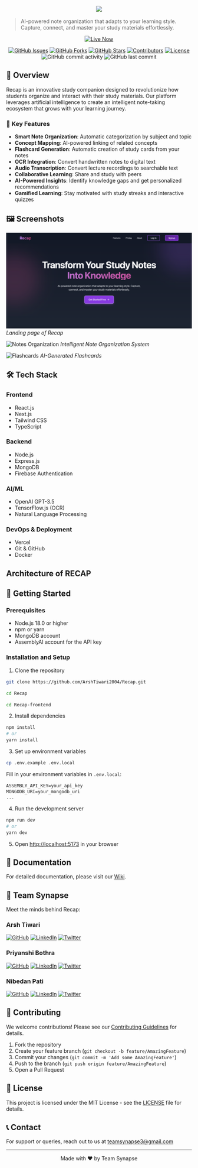 <p align="center">
  <img src="https://readme-typing-svg.demolab.com/?lines=Welcome+to+RECAP+,+Your+One+Stop+Smart+Study+Solution;&center=true&color=d946ef&width=900&height=50">
</p>

> AI-powered note organization that adapts to your learning style. Capture, connect, and master your study materials effortlessly.

<p align="center">
  <a href="https://recap-projectt.vercel.app/" target="_blank">
    <img src="https://img.shields.io/badge/Live%20Now-0066FF?style=for-the-badge&logo=vercel&logoColor=white" alt="Live Now">
  </a>
</p>

<div align="center">

[![GitHub Issues](https://img.shields.io/github/issues/ArshTiwari2004/Recap)](https://github.com/ArshTiwari2004/Recap/issues)
[![GitHub Forks](https://img.shields.io/github/forks/ArshTiwari2004/Recap)](https://github.com/ArshTiwari2004/Recap/network)
[![GitHub Stars](https://img.shields.io/github/stars/ArshTiwari2004/Recap)](https://github.com/ArshTiwari2004/Recap/stargazers)
[![Contributors](https://img.shields.io/github/contributors/ArshTiwari2004/Recap)](https://github.com/ArshTiwari2004/Recap/graphs/contributors)
[![License](https://img.shields.io/github/license/ArshTiwari2004/Recap)](LICENSE)
![GitHub commit activity](https://img.shields.io/github/commit-activity/m/ArshTiwari2004/Recap)
![GitHub last commit](https://img.shields.io/github/last-commit/ArshTiwari2004/Recap)

</div>

## 📌 Overview

Recap is an innovative study companion designed to revolutionize how students organize and interact with their study materials. Our platform leverages artificial intelligence to create an intelligent note-taking ecosystem that grows with your learning journey.

### 🌟 Key Features

- **Smart Note Organization**: Automatic categorization by subject and topic
- **Concept Mapping**: AI-powered linking of related concepts
- **Flashcard Generation**: Automatic creation of study cards from your notes
- **OCR Integration**: Convert handwritten notes to digital text
- **Audio Transcription**: Convert lecture recordings to searchable text
- **Collaborative Learning**: Share and study with peers
- **AI-Powered Insights**: Identify knowledge gaps and get personalized recommendations
- **Gamified Learning**: Stay motivated with study streaks and interactive quizzes

## 🖼️ Screenshots

![Landingpage](landingpage.png)
*Landing page of Recap*

![Notes Organization](path_to_your_screenshot2.png)
*Intelligent Note Organization System*

![Flashcards](path_to_your_screenshot3.png)
*AI-Generated Flashcards*

## 🛠️ Tech Stack

### Frontend
- React.js
- Next.js
- Tailwind CSS
- TypeScript

### Backend
- Node.js
- Express.js
- MongoDB
- Firebase Authentication

### AI/ML
- OpenAI GPT-3.5
- TensorFlow.js (OCR)
- Natural Language Processing

### DevOps & Deployment
- Vercel
- Git & GitHub
- Docker

## Architecture of RECAP



## 🚀 Getting Started

### Prerequisites

- Node.js 18.0 or higher
- npm or yarn
- MongoDB account
- AssemblyAI account for the API key

### Installation and Setup

1. Clone the repository
```bash
git clone https://github.com/ArshTiwari2004/Recap.git
```
```bash
cd Recap
```
```bash
cd Recap-frontend
```

2. Install dependencies
```bash
npm install
# or
yarn install
```

3. Set up environment variables
```bash
cp .env.example .env.local
```
Fill in your environment variables in `.env.local`:
```
ASSEMBLY_API_KEY=your_api_key
MONGODB_URI=your_mongodb_uri
...
```

4. Run the development server
```bash
npm run dev
# or
yarn dev
```

5. Open [http://localhost:5173](http://localhost:5173) in your browser

## 📖 Documentation

For detailed documentation, please visit our [Wiki](https://github.com/ArshTiwari2004/Recap/wiki).

## 👥 Team Synapse

Meet the minds behind Recap:

### Arsh Tiwari
[![GitHub](https://img.shields.io/badge/GitHub-100000?style=for-the-badge&logo=github&logoColor=white)](https://github.com/ArshTiwari2004)
[![LinkedIn](https://img.shields.io/badge/LinkedIn-0077B5?style=for-the-badge&logo=linkedin&logoColor=white)]([https://www.linkedin.com/in/arsh-tiwari-072609284/)
[![Twitter](https://img.shields.io/badge/Twitter-1DA1F2?style=for-the-badge&logo=twitter&logoColor=white)]([https://x.com/ArshTiwari17)

### Priyanshi Bothra
[![GitHub](https://img.shields.io/badge/GitHub-100000?style=for-the-badge&logo=github&logoColor=white)](https://github.com/priyanshi0609)
[![LinkedIn](https://img.shields.io/badge/LinkedIn-0077B5?style=for-the-badge&logo=linkedin&logoColor=white)](your-linkedin-url)
[![Twitter](https://img.shields.io/badge/Twitter-1DA1F2?style=for-the-badge&logo=twitter&logoColor=white)](your-twitter-url)

### Nibedan Pati
[![GitHub](https://img.shields.io/badge/GitHub-100000?style=for-the-badge&logo=github&logoColor=white)](https://github.com/Heisenberg300604)
[![LinkedIn](https://img.shields.io/badge/LinkedIn-0077B5?style=for-the-badge&logo=linkedin&logoColor=white)](your-linkedin-url)
[![Twitter](https://img.shields.io/badge/Twitter-1DA1F2?style=for-the-badge&logo=twitter&logoColor=white)](your-twitter-url)

## 🤝 Contributing

We welcome contributions! Please see our [Contributing Guidelines](CONTRIBUTING.md) for details.

1. Fork the repository
2. Create your feature branch (`git checkout -b feature/AmazingFeature`)
3. Commit your changes (`git commit -m 'Add some AmazingFeature'`)
4. Push to the branch (`git push origin feature/AmazingFeature`)
5. Open a Pull Request

## 📄 License

This project is licensed under the MIT License - see the [LICENSE](LICENSE) file for details.


## 📞 Contact

For support or queries, reach out to us at [teamsynapse3@gmail.com](teamsynapse3@gmail.com)

---

<p align="center">Made with ❤️ by Team Synapse</p>
